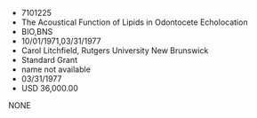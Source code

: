 * 7101225
* The Acoustical Function of Lipids in Odontocete Echolocation
* BIO,BNS
* 10/01/1971,03/31/1977
* Carol Litchfield, Rutgers University New Brunswick
* Standard Grant
*   name not available
* 03/31/1977
* USD 36,000.00

NONE